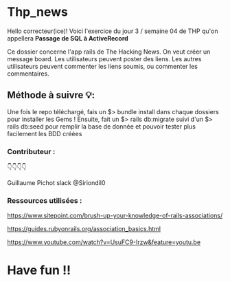 # Thp_news


Hello correcteur(ice)! Voici l'exercice du jour 3 / semaine 04 de THP qu'on appellera **Passage de SQL à ActiveRecord**  

Ce dossier concerne l'app rails de The Hacking News. On veut créer un message board. Les utilisateurs peuvent poster des liens. Les autres utilisateurs peuvent commenter les liens soumis, ou commenter les commentaires. 

## Méthode à suivre :bulb::

Une fois le repo téléchargé, fais un $> bundle install dans chaque dossiers pour installer les Gems !
Ensuite, fait un $> rails db:migrate suivi d'un $> rails db:seed pour remplir la base de donnée et pouvoir tester plus facilement les BDD créées

### Contributeur : 
:point_down::point_down::point_down::point_down:

Guillaume Pichot slack @Siriondil0

### Ressources utilisées : 
https://www.sitepoint.com/brush-up-your-knowledge-of-rails-associations/

https://guides.rubyonrails.org/association_basics.html

https://www.youtube.com/watch?v=UsuFC9-Irzw&feature=youtu.be


# Have fun !!